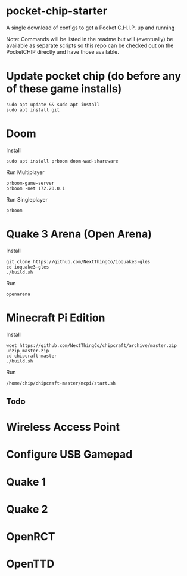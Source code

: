 # pocket-chip-starter
A single download of configs to get a Pocket C.H.I.P. up and running

Note: Commands will be listed in the readme but will (eventually) be available as separate scripts so this repo can be checked out on the PocketCHIP directly and have those available.

# Update pocket chip (do before any of these game installs)
```
sudo apt update && sudo apt install
sudo apt install git
```

# Doom
Install
```
sudo apt install prboom doom-wad-shareware
```
Run Multiplayer
```
prboom-game-server
prboom -net 172.20.0.1
```
Run Singleplayer
```
prboom
```

# Quake 3 Arena (Open Arena)
Install
```
git clone https://github.com/NextThingCo/ioquake3-gles
cd ioquake3-gles
./build.sh
```
Run
```
openarena
```


# Minecraft Pi Edition
Install
```
wget https://github.com/NextThingCo/chipcraft/archive/master.zip
unzip master.zip
cd chipcraft-master
./build.sh
```
Run
```
/home/chip/chipcraft-master/mcpi/start.sh
```

## Todo
# Wireless Access Point
# Configure USB Gamepad
# Quake 1
# Quake 2
# OpenRCT
# OpenTTD
